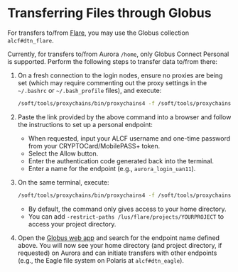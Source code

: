 # Transferring Files through Globus
For transfers to/from [Flare](../lustre/flare.md), you may use the Globus collection `alcf#dtn_flare`.

Currently, for transfers to/from Aurora `/home`, only Globus Connect Personal is supported. Perform the following steps to transfer data to/from there:

1. On a fresh connection to the login nodes, ensure no proxies are being set (which may require commenting out the proxy settings in the `~/.bashrc` or `~/.bash_profile` files), and execute:

    ```bash
    /soft/tools/proxychains/bin/proxychains4 -f /soft/tools/proxychains/etc/proxychains.conf /soft/tools/globusconnect/globusconnect -setup --no-gui
    ```

2. Paste the link provided by the above command into a browser and follow the instructions to set up a personal endpoint:

    - When requested, input your ALCF username and one-time password from your CRYPTOCard/MobilePASS+ token.
    - Select the Allow button.
    - Enter the authentication code generated back into the terminal.
    - Enter a name for the endpoint (e.g., `aurora_login_uan11`).

3. On the same terminal, execute:

    ```bash
    /soft/tools/proxychains/bin/proxychains4 -f /soft/tools/proxychains/etc/proxychains.conf /soft/tools/globusconnect/globusconnect -start &
    ```

    - By default, the command only gives access to your home directory.
    - You can add `-restrict-paths /lus/flare/projects/YOURPROJECT` to access your project directory.

4. Open the [Globus web app](https://app.globus.org/file-manager?destination_id=05d2c76a-e867-4f67-aa57-76edeb0beda0) and search for the endpoint name defined above. You will now see your home directory (and project directory, if requested) on Aurora and can initiate transfers with other endpoints (e.g., the Eagle file system on Polaris at `alcf#dtn_eagle`).

